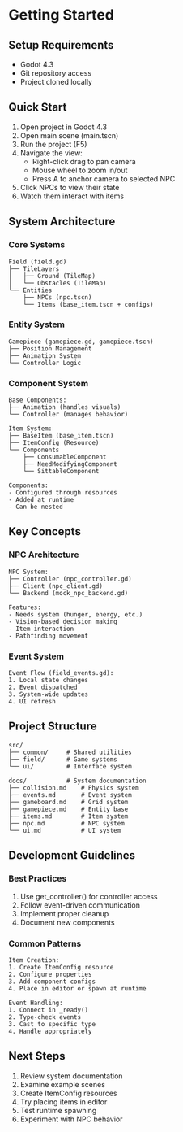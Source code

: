 # Getting Started

## Setup Requirements
- Godot 4.3
- Git repository access
- Project cloned locally

## Quick Start
1. Open project in Godot 4.3
2. Open main scene (main.tscn)
3. Run the project (F5)
4. Navigate the view:
   - Right-click drag to pan camera
   - Mouse wheel to zoom in/out
   - Press A to anchor camera to selected NPC
5. Click NPCs to view their state
6. Watch them interact with items

## System Architecture

### Core Systems
```
Field (field.gd)
├── TileLayers
│   ├── Ground (TileMap)
│   └── Obstacles (TileMap)
└── Entities
    ├── NPCs (npc.tscn)
    └── Items (base_item.tscn + configs)
```

### Entity System
```
Gamepiece (gamepiece.gd, gamepiece.tscn)
├── Position Management
├── Animation System
└── Controller Logic
```

### Component System
```
Base Components:
├── Animation (handles visuals)
└── Controller (manages behavior)

Item System:
├── BaseItem (base_item.tscn)
├── ItemConfig (Resource)
└── Components
    ├── ConsumableComponent
    ├── NeedModifyingComponent
    └── SittableComponent

Components:
- Configured through resources
- Added at runtime
- Can be nested
```

## Key Concepts

### NPC Architecture
```
NPC System:
├── Controller (npc_controller.gd)
├── Client (npc_client.gd)
└── Backend (mock_npc_backend.gd)

Features:
- Needs system (hunger, energy, etc.)
- Vision-based decision making
- Item interaction
- Pathfinding movement
```

### Event System
```
Event Flow (field_events.gd):
1. Local state changes
2. Event dispatched
3. System-wide updates
4. UI refresh
```

## Project Structure
```
src/
├── common/     # Shared utilities
├── field/      # Game systems
└── ui/         # Interface system

docs/           # System documentation
├── collision.md    # Physics system
├── events.md       # Event system
├── gameboard.md    # Grid system
├── gamepiece.md    # Entity base
├── items.md        # Item system
├── npc.md          # NPC system
└── ui.md           # UI system
```

## Development Guidelines

### Best Practices
1. Use get_controller() for controller access
2. Follow event-driven communication
3. Implement proper cleanup
4. Document new components

### Common Patterns
```
Item Creation:
1. Create ItemConfig resource
2. Configure properties
3. Add component configs
4. Place in editor or spawn at runtime

Event Handling:
1. Connect in _ready()
2. Type-check events
3. Cast to specific type
4. Handle appropriately
```

## Next Steps
1. Review system documentation
2. Examine example scenes
3. Create ItemConfig resources
4. Try placing items in editor
5. Test runtime spawning
6. Experiment with NPC behavior
